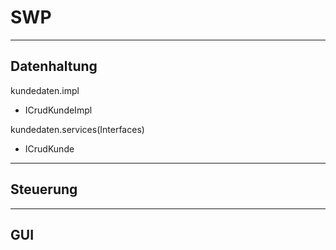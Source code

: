 # SWP


---
Datenhaltung
---
kundedaten.impl
- ICrudKundeImpl

kundedaten.services(Interfaces)
- ICrudKunde


---
Steuerung
---


---
GUI
---






